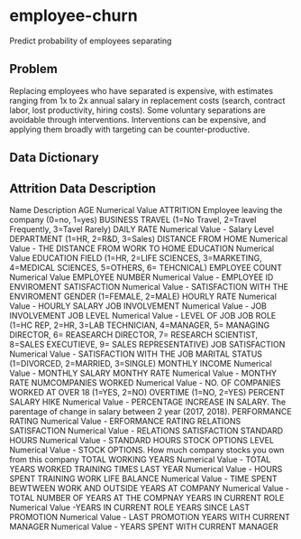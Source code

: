 # employee-churn
Predict probability of employees separating 

## Problem

Replacing employees who have separated is expensive, with estimates ranging from 1x to 2x annual salary in replacement costs (search, contract labor, lost productivity, hiring costs). Some voluntary separations are avoidable through interventions. Interventions can be expensive, and applying them broadly with targeting can be counter-productive. 

## Data Dictionary

## Attrition Data Description


Name	Description
AGE	Numerical Value
ATTRITION	Employee leaving the company (0=no, 1=yes)
BUSINESS TRAVEL	(1=No Travel, 2=Travel Frequently, 3=Tavel Rarely)
DAILY RATE	Numerical Value - Salary Level
DEPARTMENT	(1=HR, 2=R&D, 3=Sales)
DISTANCE FROM HOME	Numerical Value - THE DISTANCE FROM WORK TO HOME
EDUCATION	Numerical Value
EDUCATION FIELD	(1=HR, 2=LIFE SCIENCES, 3=MARKETING, 4=MEDICAL SCIENCES, 5=OTHERS, 6= TEHCNICAL)
EMPLOYEE COUNT	Numerical Value
EMPLOYEE NUMBER	Numerical Value - EMPLOYEE ID
ENVIROMENT SATISFACTION	Numerical Value - SATISFACTION WITH THE ENVIROMENT
GENDER	(1=FEMALE, 2=MALE)
HOURLY RATE	Numerical Value - HOURLY SALARY
JOB INVOLVEMENT	Numerical Value - JOB INVOLVEMENT
JOB LEVEL	Numerical Value - LEVEL OF JOB
JOB ROLE	(1=HC REP, 2=HR, 3=LAB TECHNICIAN, 4=MANAGER, 5= MANAGING DIRECTOR, 6= REASEARCH DIRECTOR, 7= RESEARCH SCIENTIST, 8=SALES EXECUTIEVE, 9= SALES REPRESENTATIVE)
JOB SATISFACTION	Numerical Value - SATISFACTION WITH THE JOB
MARITAL STATUS	(1=DIVORCED, 2=MARRIED, 3=SINGLE)
MONTHLY INCOME	Numerical Value - MONTHLY SALARY
MONTHY RATE	Numerical Value - MONTHY RATE
NUMCOMPANIES WORKED	Numerical Value - NO. OF COMPANIES WORKED AT
OVER 18	(1=YES, 2=NO)
OVERTIME	(1=NO, 2=YES)
PERCENT SALARY HIKE	Numerical Value - PERCENTAGE INCREASE IN SALARY.
The parentage of change in salary between 2 year (2017, 2018).
PERFORMANCE RATING	Numerical Value - ERFORMANCE RATING
RELATIONS SATISFACTION	Numerical Value - RELATIONS SATISFACTION
STANDARD HOURS	Numerical Value - STANDARD HOURS
STOCK OPTIONS LEVEL	Numerical Value - STOCK OPTIONS.
How much company stocks you own from this company
TOTAL WORKING YEARS	Numerical Value - TOTAL YEARS WORKED
TRAINING TIMES LAST YEAR	Numerical Value - HOURS SPENT TRAINING
WORK LIFE BALANCE	Numerical Value - TIME SPENT BEWTWEEN WORK AND OUTSIDE
YEARS AT COMPANY	Numerical Value - TOTAL NUMBER OF YEARS AT THE COMPNAY
YEARS IN CURRENT ROLE	Numerical Value -YEARS IN CURRENT ROLE
YEARS SINCE LAST PROMOTION	Numerical Value - LAST PROMOTION
YEARS WITH CURRENT MANAGER	Numerical Value - YEARS SPENT WITH CURRENT MANAGER
